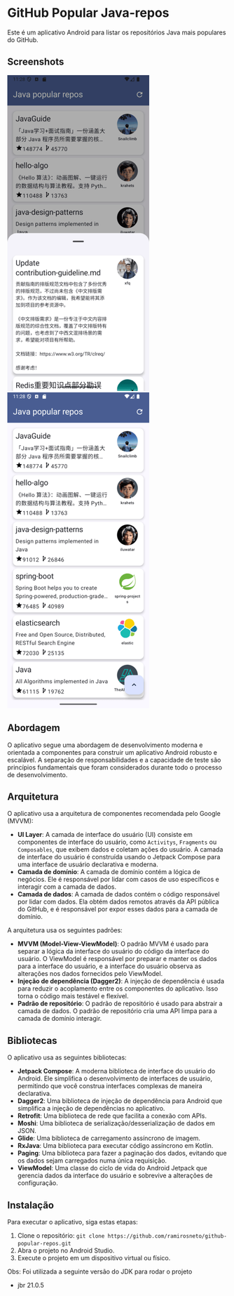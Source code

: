 # GitHub Popular Java-repos

Este é um aplicativo Android para listar os repositórios Java mais populares do GitHub.

## Screenshots

![screen1.png](readme-imgs/screen1.png)
![screen2.png](readme-imgs/screen2.png)

## Abordagem

O aplicativo segue uma abordagem de desenvolvimento moderna e orientada a componentes para construir
um aplicativo Android robusto e escalável. A separação de responsabilidades e a capacidade de teste
são princípios fundamentais que foram considerados durante todo o processo de desenvolvimento.

## Arquitetura

O aplicativo usa a arquitetura de componentes recomendada pelo Google (MVVM):

* **UI Layer**: A camada de interface do usuário (UI) consiste em componentes de interface do
  usuário, como `Activitys`, `Fragments` ou `Composables`, que exibem dados e coletam ações do
  usuário. A camada de interface do usuário é construída usando o Jetpack Compose para uma interface
  de usuário declarativa e moderna.
* **Camada de domínio**: A camada de domínio contém a lógica de negócios. Ele é responsável por
  lidar com casos de uso específicos e interagir com a camada de dados.
* **Camada de dados**: A camada de dados contém o código responsável por lidar com dados. Ela obtém 
  dados remotos através da API pública do GitHub, e é responsável por expor
  esses dados para a camada de domínio.

A arquitetura usa os seguintes padrões:

* **MVVM (Model-View-ViewModel)**: O padrão MVVM é usado para separar a lógica da interface do
  usuário do código da interface do usuário. O ViewModel é responsável por preparar e manter os
  dados para a interface do usuário, e a interface do usuário observa as alterações nos dados
  fornecidos pelo ViewModel.
* **Injeção de dependência (Dagger2)**: A injeção de dependência é usada para reduzir o acoplamento entre os
  componentes do aplicativo. Isso torna o código mais testável e flexível.
* **Padrão de repositório**: O padrão de repositório é usado para abstrair a camada de dados. O
  padrão de repositório cria uma API limpa para a camada de domínio interagir.

## Bibliotecas

O aplicativo usa as seguintes bibliotecas:

* **Jetpack Compose**: A moderna biblioteca de interface do usuário do Android. Ele simplifica o
  desenvolvimento de interfaces de usuário, permitindo que você construa interfaces complexas de
  maneira declarativa.
* **Dagger2**: Uma biblioteca de injeção de dependência para Android que simplifica a injeção de
  dependências no aplicativo.
* **Retrofit**: Uma biblioteca de rede que facilita a conexão com APIs.
* **Moshi**: Uma biblioteca de serialização/desserialização de dados em JSON.
* **Glide**: Uma biblioteca de carregamento assíncrono de imagem.
* **RxJava**: Uma biblioteca para executar código assíncrono em Kotlin.
* **Paging**: Uma biblioteca para fazer a paginação dos dados, evitando que os dados sejam carregados numa única requisição.
* **ViewModel**: Uma classe do ciclo de vida do Android Jetpack que gerencia dados da interface do
  usuário e sobrevive a alterações de configuração.

## Instalação

Para executar o aplicativo, siga estas etapas:

1. Clone o repositório: `git clone https://github.com/ramirosneto/github-popular-repos.git`
2. Abra o projeto no Android Studio.
3. Execute o projeto em um dispositivo virtual ou físico.

Obs: Foi utilizada a seguinte versão do JDK para rodar o projeto
- jbr 21.0.5

